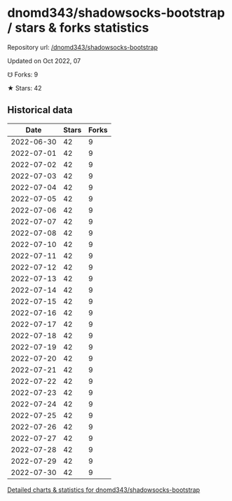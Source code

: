 # dnomd343/shadowsocks-bootstrap / stars & forks statistics

Repository url: [/dnomd343/shadowsocks-bootstrap](https://github.com/dnomd343/shadowsocks-bootstrap)

Updated on Oct 2022, 07

☋ Forks: 9

★ Stars: 42

## Historical data
| Date | Stars | Forks |
|------|-------|-------|
| 2022-06-30 | 42 | 9 | 
| 2022-07-01 | 42 | 9 | 
| 2022-07-02 | 42 | 9 | 
| 2022-07-03 | 42 | 9 | 
| 2022-07-04 | 42 | 9 | 
| 2022-07-05 | 42 | 9 | 
| 2022-07-06 | 42 | 9 | 
| 2022-07-07 | 42 | 9 | 
| 2022-07-08 | 42 | 9 | 
| 2022-07-10 | 42 | 9 | 
| 2022-07-11 | 42 | 9 | 
| 2022-07-12 | 42 | 9 | 
| 2022-07-13 | 42 | 9 | 
| 2022-07-14 | 42 | 9 | 
| 2022-07-15 | 42 | 9 | 
| 2022-07-16 | 42 | 9 | 
| 2022-07-17 | 42 | 9 | 
| 2022-07-18 | 42 | 9 | 
| 2022-07-19 | 42 | 9 | 
| 2022-07-20 | 42 | 9 | 
| 2022-07-21 | 42 | 9 | 
| 2022-07-22 | 42 | 9 | 
| 2022-07-23 | 42 | 9 | 
| 2022-07-24 | 42 | 9 | 
| 2022-07-25 | 42 | 9 | 
| 2022-07-26 | 42 | 9 | 
| 2022-07-27 | 42 | 9 | 
| 2022-07-28 | 42 | 9 | 
| 2022-07-29 | 42 | 9 | 
| 2022-07-30 | 42 | 9 | 


[Detailed charts & statistics for dnomd343/shadowsocks-bootstrap](https://reviewgithub.com/rep/dnomd343/shadowsocks-bootstrap)
